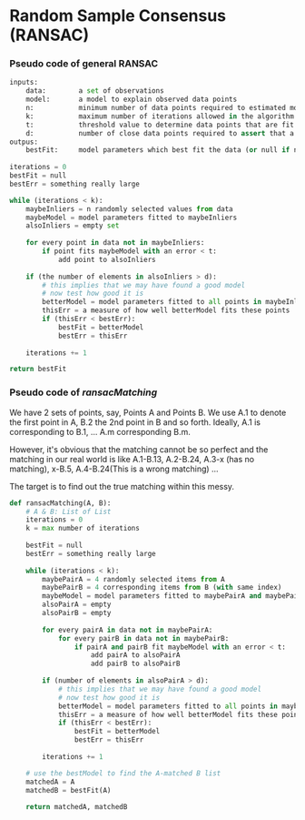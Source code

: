 # Random Sample Consensus (RANSAC)

### Pseudo code of general RANSAC
```python
inputs:
    data:        a set of observations
    model:       a model to explain observed data points
    n:           minimum number of data points required to estimated model parameters
    k:           maximum number of iterations allowed in the algorithm
    t:           threshold value to determine data points that are fit well by model
    d:           number of close data points required to assert that a model fits well to data
outpus:
    bestFit:     model parameters which best fit the data (or null if no good model is found)
    
iterations = 0
bestFit = null
bestErr = something really large

while (iterations < k):
    maybeInliers = n randomly selected values from data
    maybeModel = model parameters fitted to maybeInliers
    alsoInliers = empty set
    
    for every point in data not in maybeInliers:
        if point fits maybeModel with an error < t:
            add point to alsoInliers
    
    if (the number of elements in alsoInliers > d):
        # this implies that we may have found a good model
        # now test how good it is
        betterModel = model parameters fitted to all points in maybeInliers and alsoInliers
        thisErr = a measure of how well betterModel fits these points
        if (thisErr < bestErr):
            bestFit = betterModel
            bestErr = thisErr
    
    iterations += 1

return bestFit
```

### Pseudo code of _ransacMatching_
We have 2 sets of points, say, Points A and Points B. We use A.1 to denote the first point in A, B.2 the 2nd point in B and so forth. Ideally, A.1 is corresponding to B.1, ... A.m corresponding B.m.  

However, it's obvious that the matching cannot be so perfect and the matching in our real world is like A.1-B.13, A.2-B.24, A.3-x (has no matching), x-B.5, A.4-B.24(This is a wrong matching) ...  

The target is to find out the true matching within this messy.
```python
def ransacMatching(A, B):
    # A & B: List of List
    iterations = 0
    k = max number of iterations
    
    bestFit = null
    bestErr = something really large
    
    while (iterations < k):
        maybePairA = 4 randomly selected items from A
        maybePairB = 4 corresponding items from B (with same index)
        maybeModel = model parameters fitted to maybePairA and maybePairB (use tools e.g. linear regression)
        alsoPairA = empty
        alsoPairB = empty
        
        for every pairA in data not in maybePairA: 
            for every pairB in data not in maybePairB: 
                if pairA and pairB fit maybeModel with an error < t:
                    add pairA to alsoPairA
                    add pairB to alsoPairB
        
        if (number of elements in alsoPairA > d):
            # this implies that we may have found a good model
            # now test how good it is
            betterModel = model parameters fitted to all points in maybePair and alsoPair
            thisErr = a measure of how well betterModel fits these points (use tools e.g. mean square error)
            if (thisErr < bestErr):
                bestFit = betterModel
                bestErr = thisErr
        
        iterations += 1

    # use the bestModel to find the A-matched B list
    matchedA = A
    matchedB = bestFit(A)
    
    return matchedA, matchedB
```
